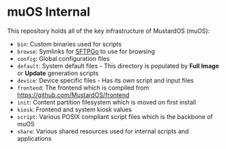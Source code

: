 # muOS Internal

This repository holds all of the key infrastructure of MustardOS (muOS):

* `bin`: Custom binaries used for scripts
* `browse`: Symlinks for [SFTPGo](https://github.com/drakkan/sftpgo) to use for browsing
* `config`: Global configuration files
* `default`: System default files - This directory is populated by **Full Image** or **Update** generation scripts
* `device`: Device specific files - Has its own script and input files
* `frontend`: The frontend which is compiled from https://github.com/MustardOS/frontend
* `init`: Content partition filesystem which is moved on first install
* `kiosk`: Frontend and system kiosk values
* `script`: Various POSIX compliant script files which is the backbone of muOS
* `share`: Various shared resources used for internal scripts and applications
